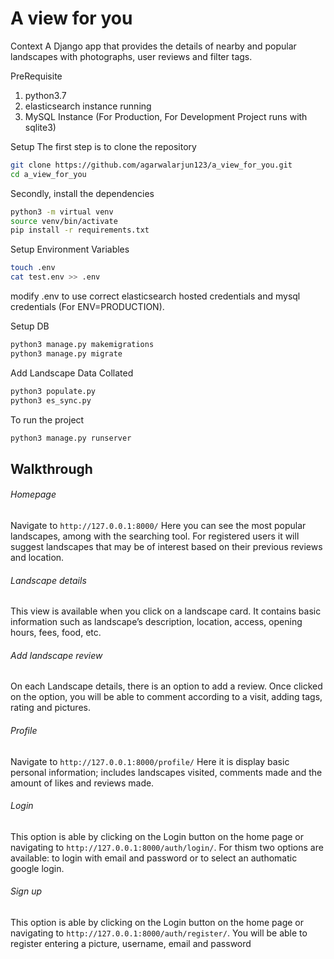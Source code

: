 # A view for you

Context
A Django app that provides the details of nearby and popular landscapes with photographs, user reviews and filter tags.

PreRequisite
1. python3.7
2. elasticsearch instance running
3. MySQL Instance (For Production, For Development Project runs with sqlite3) 

Setup
The first step is to clone the repository
```bash
git clone https://github.com/agarwalarjun123/a_view_for_you.git
cd a_view_for_you
```

Secondly, install the dependencies
```bash
python3 -m virtual venv
source venv/bin/activate
pip install -r requirements.txt
```

Setup Environment Variables
```bash
touch .env
cat test.env >> .env
```
modify .env to use correct elasticsearch hosted credentials and mysql credentials (For ENV=PRODUCTION).

Setup DB
```bash
python3 manage.py makemigrations
python3 manage.py migrate
```

Add Landscape Data Collated
```bash
python3 populate.py
python3 es_sync.py 
```

To run the project
```bash
python3 manage.py runserver
```
## Walkthrough
###### Homepage
Navigate to ```http://127.0.0.1:8000/```
Here you can see the most popular landscapes, among with the searching tool.
For registered users it will suggest landscapes that may be of interest based on their previous reviews and location.

###### Landscape details
This view is available when you click on a landscape card.
It contains basic information such as landscape’s description, location, access, opening hours, fees, food, etc.

###### Add landscape review
On each Landscape details, there is an option to add a review. Once clicked on the option, you will be able to comment according to a visit, adding tags, rating and pictures.

###### Profile
Navigate to ```http://127.0.0.1:8000/profile/```
Here it is display basic personal information; includes landscapes visited, comments made and the amount of likes and reviews made.

###### Login
This option is able by clicking on the Login button on the home page or navigating to ```http://127.0.0.1:8000/auth/login/```.
For thism two options are available: to login with email and password or to select an authomatic google login.

###### Sign up
This option is able by clicking on the Login button on the home page or navigating to ```http://127.0.0.1:8000/auth/register/```.
You will be able to register entering a picture, username, email and password

